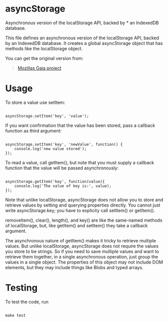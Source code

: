 asyncStorage
============

Asynchronous version of the localStorage API, backed by * an IndexedDB database.

This file defines an asynchronous version of the localStorage API, backed by an IndexedDB database. It creates a global
asyncStorage object that has methods like the localStorage object.

You can get the original version from: 
> [Mozillas Gaia project](https://github.com/mozilla-b2g/gaia/blob/master/shared/js/async_storage.js)

Usage
==========

To store a value use setItem:

<code javascript>
asyncStorage.setItem('key', 'value');
</code>

If you want confirmation that the value has been stored, pass a callback function as third argument:

<code javascript>
asyncStorage.setItem('key', 'newValue', function() {
    console.log('new value stored');
});
</code>

To read a value, call getItem(), but note that you must supply a callback function that the value will be passed asynchronously:

<code javascript>
asyncStorage.getItem('key', function(value){
    console.log('The value of key is:', value);
});
</code>

Note that unlike localStorage, asyncStorage does not allow you to store and retrieve values by setting and querying 
properties directly. You cannot just write asyncStorage.key; you have to explicity call setItem() or getItem().

removeItem(), clear(), length(), and key() are like the same-named methods of localStorage, but, like getItem() and
setItem() they take a callback argument.

The asynchronous nature of getItem() makes it tricky to retrieve multiple values. But unlike localStorage, asyncStorage
does not require the values you store to be strings. So if you need to save multiple values and want to retrieve them
together, in a single asynchronous operation, just group the values in a single object. The properties of this object
may not include DOM elements, but they may include things like Blobs and typed arrays.

Testing
====
To test the code, run

<code bash>
make test
</code>